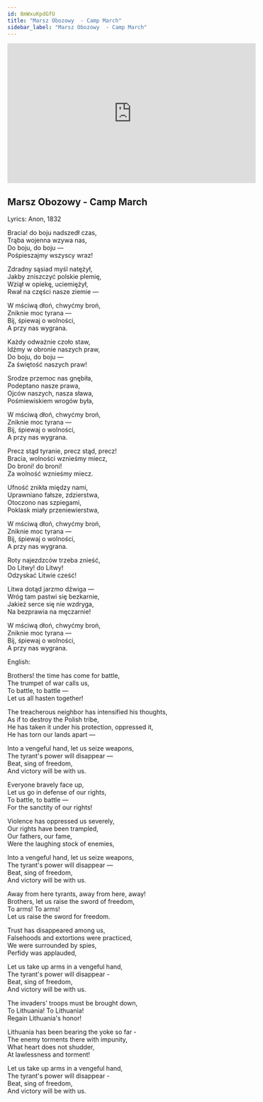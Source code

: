 ```yaml
---
id: 8mWxuKpdGfU
title: "Marsz Obozowy  - Camp March"
sidebar_label: "Marsz Obozowy  - Camp March"
---
```


<div class="video-float-container">
  <iframe
    width="560"
    height="315"
    src="https://www.youtube.com/embed/8mWxuKpdGfU"
    title="YouTube video player"
    frameborder="0"
    allow="accelerometer; autoplay; clipboard-write; encrypted-media; gyroscope; picture-in-picture; web-share"
    referrerpolicy="strict-origin-when-cross-origin"
    allowfullscreen
  ></iframe>
</div>

## Marsz Obozowy  - Camp March

Lyrics: Anon, 1832

Bracia! do boju nadszedł czas,  
Trąba wojenna wzywa nas,  
Do boju, do boju —  
Pośpieszajmy wszyscy wraz!

Zdradny sąsiad myśl natężył,  
Jakby zniszczyć polskie plemię,  
Wziął w opiekę, uciemiężył,  
Rwał na części nasze ziemie —

W mściwą dłoń, chwyćmy broń,  
Zniknie moc tyrana —  
Bij, śpiewaj o wolności,  
A przy nas wygrana.

Każdy odważnie czoło staw,  
Idźmy w obronie naszych praw,  
Do boju, do boju —  
Za świętość naszych praw!

Srodze przemoc nas gnębiła,  
Podeptano nasze prawa,  
Ojców naszych, nasza sława,  
Pośmiewiskiem wrogów była,

W mściwą dłoń, chwyćmy broń,  
Zniknie moc tyrana —  
Bij, śpiewaj o wolności,  
A przy nas wygrana.

Precz stąd tyranie, precz stąd, precz!  
Bracia, wolności wznieśmy miecz,  
Do broni! do broni!  
Za wolność wznieśmy miecz.

Ufność znikła między nami,  
Uprawniano fałsze, zdzierstwa,  
Otoczono nas szpiegami,  
Poklask miały przeniewierstwa,

W mściwą dłoń, chwyćmy broń,  
Zniknie moc tyrana —  
Bij, śpiewaj o wolności,  
A przy nas wygrana.

Roty najezdzców trzeba znieść,  
Do Litwy! do Litwy!  
Odzyskać Litwie cześć!

Litwa dotąd jarzmo dźwiga —  
Wróg tam pastwi się bezkarnie,  
Jakież serce się nie wzdryga,  
Na bezprawia na męczarnie!

W mściwą dłoń, chwyćmy broń,  
Zniknie moc tyrana —  
Bij, śpiewaj o wolności,  
A przy nas wygrana.

English:

Brothers! the time has come for battle,  
The trumpet of war calls us,  
To battle, to battle —  
Let us all hasten together!

The treacherous neighbor has intensified his thoughts,  
As if to destroy the Polish tribe,  
He has taken it under his protection, oppressed it,  
He has torn our lands apart —

Into a vengeful hand, let us seize weapons,  
The tyrant's power will disappear —  
Beat, sing of freedom,  
And victory will be with us.

Everyone bravely face up,  
Let us go in defense of our rights,  
To battle, to battle —  
For the sanctity of our rights!

Violence has oppressed us severely,  
Our rights have been trampled,  
Our fathers, our fame,  
Were the laughing stock of enemies,

Into a vengeful hand, let us seize weapons,  
The tyrant's power will disappear —  
Beat, sing of freedom,  
And victory will be with us.

Away from here tyrants, away from here, away!  
Brothers, let us raise the sword of freedom,  
To arms! To arms!  
Let us raise the sword for freedom.

Trust has disappeared among us,  
Falsehoods and extortions were practiced,  
We were surrounded by spies,  
Perfidy was applauded,

Let us take up arms in a vengeful hand,  
The tyrant's power will disappear -  
Beat, sing of freedom,  
And victory will be with us.

The invaders' troops must be brought down,  
To Lithuania! To Lithuania!  
Regain Lithuania's honor!

Lithuania has been bearing the yoke so far -  
The enemy torments there with impunity,  
What heart does not shudder,  
At lawlessness and torment!

Let us take up arms in a vengeful hand,  
The tyrant's power will disappear -  
Beat, sing of freedom,  
And victory will be with us.
